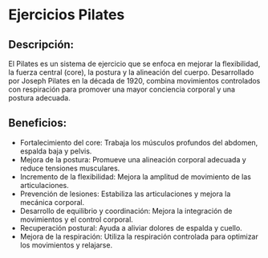 # Ejercicios Pilates

## Descripción:
El Pilates es un sistema de ejercicio que se enfoca en mejorar la flexibilidad, la fuerza central (core), la postura y la alineación del cuerpo. Desarrollado por Joseph Pilates en la década de 1920, combina movimientos controlados con respiración para promover una mayor conciencia corporal y una postura adecuada.

## Beneficios:
- Fortalecimiento del core: Trabaja los músculos profundos del abdomen, espalda baja y pelvis.
- Mejora de la postura: Promueve una alineación corporal adecuada y reduce tensiones musculares.
- Incremento de la flexibilidad: Mejora la amplitud de movimiento de las articulaciones.
- Prevención de lesiones: Estabiliza las articulaciones y mejora la mecánica corporal.
- Desarrollo de equilibrio y coordinación: Mejora la integración de movimientos y el control corporal.
- Recuperación postural: Ayuda a aliviar dolores de espalda y cuello.
- Mejora de la respiración: Utiliza la respiración controlada para optimizar los movimientos y relajarse.